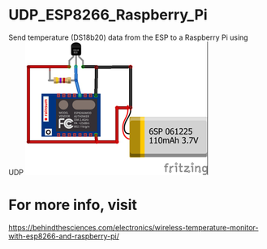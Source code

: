 # UDP_ESP8266_Raspberry_Pi
Send temperature (DS18b20) data from the ESP to a Raspberry Pi using UDP
![My image](https://github.com/BehindTheSciences/UDP_ESP8266_Raspberry_Pi/blob/master/ESP_DS18b20_bb.png)


# For more info, visit
https://behindthesciences.com/electronics/wireless-temperature-monitor-with-esp8266-and-raspberry-pi/
